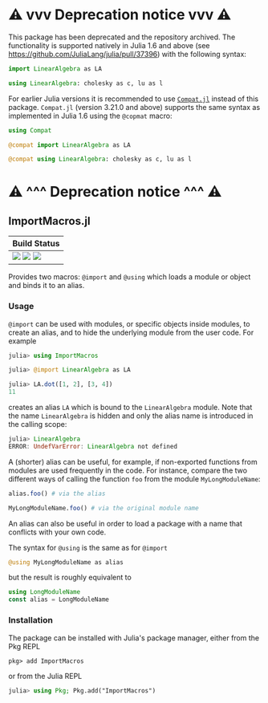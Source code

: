 # ⚠️ vvv Deprecation notice vvv ⚠️

This package has been deprecated and the repository archived.
The functionality is supported natively in Julia 1.6 and above
(see https://github.com/JuliaLang/julia/pull/37396) with the following syntax:

```julia
import LinearAlgebra as LA

using LinearAlgebra: cholesky as c, lu as l
```

For earlier Julia versions it is recommended to use
[`Compat.jl`](https://github.com/JuliaLang/Compat.jl) instead of this package.
`Compat.jl` (version 3.21.0 and above) supports the same syntax as implemented
in Julia 1.6 using the `@copmat` macro:

```julia
using Compat

@compat import LinearAlgebra as LA

@compat using LinearAlgebra: cholesky as c, lu as l
```

# ⚠️ ^^^ Deprecation notice ^^^ ⚠️


## ImportMacros.jl

| **Build Status**                                                                                |
|:----------------------------------------------------------------------------------------------- |
| [![][travis-img]][travis-url] [![][appveyor-img]][appveyor-url] [![][codecov-img]][codecov-url] |

Provides two macros: `@import` and `@using` which loads a module or object and binds it to
an alias.

### Usage

`@import` can be used with modules, or specific objects inside modules, to create an alias,
and to hide the underlying module from the user code. For example

```julia
julia> using ImportMacros

julia> @import LinearAlgebra as LA

julia> LA.dot([1, 2], [3, 4])
11
```

creates an alias `LA` which is bound to the `LinearAlgebra` module. Note that the name
`LinearAlgebra` is hidden and only the alias name is introduced in the calling scope:

```julia
julia> LinearAlgebra
ERROR: UndefVarError: LinearAlgebra not defined
```

A (shorter) alias can be useful, for example, if non-exported functions from modules are
used frequently in the code. For instance, compare the two different ways of calling the
function `foo` from the module `MyLongModuleName`:

```julia
alias.foo() # via the alias

MyLongModuleName.foo() # via the original module name
```

An alias can also be useful in order to load a package with a name that conflicts with
your own code.

The syntax for `@using` is the same as for `@import`

```julia
@using MyLongModuleName as alias
```

but the result is roughly equivalent to

```julia
using LongModuleName
const alias = LongModuleName
```

### Installation

The package can be installed with Julia's package manager,
either from the Pkg REPL

```
pkg> add ImportMacros
```

or from the Julia REPL

```julia
julia> using Pkg; Pkg.add("ImportMacros")
```

[travis-img]: https://travis-ci.org/fredrikekre/ImportMacros.jl.svg?branch=master
[travis-url]: https://travis-ci.org/fredrikekre/ImportMacros.jl

[appveyor-img]: https://ci.appveyor.com/api/projects/status/ds4d6njhs1t69aak/branch/master?svg=true
[appveyor-url]: https://ci.appveyor.com/project/fredrikekre/importmacros-jl/branch/master

[codecov-img]: https://codecov.io/gh/fredrikekre/ImportMacros.jl/branch/master/graph/badge.svg
[codecov-url]: https://codecov.io/gh/fredrikekre/ImportMacros.jl
